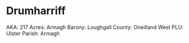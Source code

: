 # Drumharriff

AKA: 217
Acres: Armagh
Barony: Loughgall
County: Oneilland West
PLU: Ulster
Parish: Armagh
